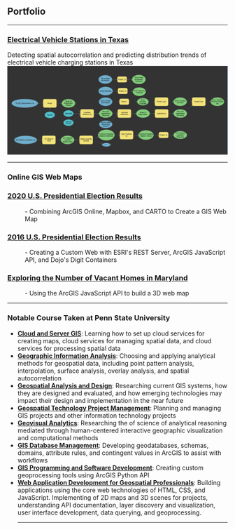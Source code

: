 ## Portfolio
---
### [Electrical Vehicle Stations in Texas](Texas_EV_Stations/index.md)
Detecting spatial autocorrelation and predicting distribution trends of electrical vehicle charging stations in Texas
<img src="Texas_EV_Stations/Images/Texas_Counties_EV_Tool.PNG"/>

---

### Online GIS Web Maps
<dl>
 <dt><h3><a href="https://dcdrones123.carto.com/builder/734c9c1c-2560-42f0-b42a-049a64320b2b/embed" target="_blank" rel="noopener noreferrer">2020 U.S. Presidential Election Results</a></h3></dt>
 <dd>- Combining ArcGIS Online, Mapbox, and CARTO to Create a GIS Web Map</dd>
 
 <dt><h3><a href="https://haxel491.github.io/US_Elections/Presidential/2016/Web_Map/index.html" target="_blank" rel="noopener noreferrer">2016 U.S. Presidential Election Results</a></h3></dt>
 <dd>- Creating a Custom Web with ESRI's REST Server, ArcGIS JavaScript API, and Dojo's Digit Containers</dd>
 
 <dt><h3><a href="https://haxel491.github.io/Vacant_Houses_Project/index.html" target="_blank" rel="noopener noreferrer">Exploring the Number of Vacant Homes in Maryland</a></h3></dt>
 <dd>- Using the ArcGIS JavaScript API to build a 3D web map</dd>
 </dl>
 
---

### Notable Course Taken at Penn State University
<ul>
  <li><a href="https://www.e-education.psu.edu/geog865/node/25" target="_blank" rel="noopener noreferrer"><b>Cloud and Server GIS</b></a>: Learning how to set up cloud services for creating maps, cloud services for managing spatial data, and cloud services for processing spatial data</li>
 
 <li><a href="https://www.e-education.psu.edu/geog586/node/508" target="_blank" rel="noopener noreferrer"><b>Geographic Information Analysis</b></a>: Choosing and applying analytical methods for geospatial data, including point pattern analysis, interpolation, surface analysis, overlay analysis, and spatial autocorrelation</li>
 
 <li><a href="https://www.e-education.psu.edu/geog583/node/25" target="_blank" rel="noopener noreferrer"><b>Geospatial Analysis and Design</b></a>: Researching current GIS systems, how they are designed and evaluated, and how emerging technologies may impact their design and implementation in the near future</li>
 
 <li><a href="https://www.e-education.psu.edu/geog871/home.html" target="_blank" rel="noopener noreferrer"><b>Geospatial Technology Project Management</b></a>: Planning and managing GIS projects and other information technology projects</li>
 
 <li><a href="https://www.e-education.psu.edu/geog580/node/508" target="_blank" rel="noopener noreferrer"><b>Geovisual Analytics</b></a>: Researching the of science of analytical reasoning mediated through human-centered interactive geographic visualization and computational methods</li>
 
 <li><a href="https://www.e-education.psu.edu/geog484/node/1776" target="_blank" rel="noopener noreferrer"><b>GIS Database Management</b></a>: Developing geodatabases, schemas, domains, attribute rules, and contingent values in ArcGIS to assist with workflows</li>
 
 <li><a href="https://www.e-education.psu.edu/geog485/node/91" target="_blank" rel="noopener noreferrer"><b>GIS Programming and Software Development</b></a>: Creating custom geoprocessing tools using ArcGIS Python API</li>
 
 <li><a href="https://www.e-education.psu.edu/geog863/node/1776" target="_blank" rel="noopener noreferrer"><b>Web Application Development for Geospatial Professionals</b></a>: Building applications using the core web technologies of HTML, CSS, and JavaScript. Implementing of 2D maps and 3D scenes for projects, understanding API documentation, layer discovery and visualization, user interface development, data querying, and geoprocessing.</li>

  

  







---


